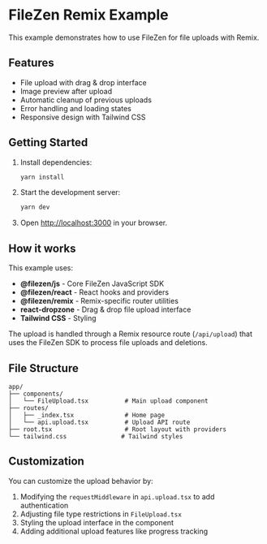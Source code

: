# FileZen Remix Example

This example demonstrates how to use FileZen for file uploads with Remix.

## Features

- File upload with drag & drop interface
- Image preview after upload
- Automatic cleanup of previous uploads
- Error handling and loading states
- Responsive design with Tailwind CSS

## Getting Started

1. Install dependencies:
   ```bash
   yarn install
   ```

2. Start the development server:
   ```bash
   yarn dev
   ```

3. Open [http://localhost:3000](http://localhost:3000) in your browser.

## How it works

This example uses:

- **@filezen/js** - Core FileZen JavaScript SDK
- **@filezen/react** - React hooks and providers
- **@filezen/remix** - Remix-specific router utilities
- **react-dropzone** - Drag & drop file upload interface
- **Tailwind CSS** - Styling

The upload is handled through a Remix resource route (`/api/upload`) that uses the FileZen SDK to process file uploads and deletions.

## File Structure

```
app/
├── components/
│   └── FileUpload.tsx          # Main upload component
├── routes/
│   ├── _index.tsx              # Home page
│   └── api.upload.tsx          # Upload API route
├── root.tsx                    # Root layout with providers
└── tailwind.css               # Tailwind styles
```

## Customization

You can customize the upload behavior by:

1. Modifying the `requestMiddleware` in `api.upload.tsx` to add authentication
2. Adjusting file type restrictions in `FileUpload.tsx`
3. Styling the upload interface in the component
4. Adding additional upload features like progress tracking 